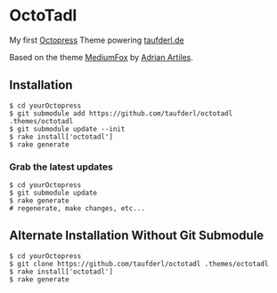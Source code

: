 # OctoTadl #

My first [Octopress](http://Octopress.org) Theme powering [taufderl.de](http://taufderl.de)

Based on the theme [MediumFox](https://github.com/sevenadrian/MediumFox) by [Adrian Artiles](http://AdrianArtiles.com).

## Installation ##

````
$ cd yourOctopress
$ git submodule add https://github.com/taufderl/octotadl .themes/octotadl
$ git submodule update --init
$ rake install['octotadl']
$ rake generate
````

### Grab the latest updates ###

````
$ cd yourOctopress
$ git submodule update
$ rake generate
# regenerate, make changes, etc...
````

## Alternate Installation Without Git Submodule ##
````
$ cd yourOctopress
$ git clone https://github.com/taufderl/octotadl .themes/octotadl
$ rake install['octotadl']
$ rake generate
````
